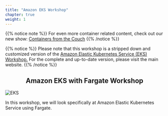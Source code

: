 ```yaml
---
title: "Amazon EKS Workshop"
chapter: true
weight: 1
---
```


{{% notice note %}}
For even more container related content, check out our new show:
[Containers from the Couch](https://containersfromthecouch.com) 
{{% /notice %}}

{{% notice %}}
Please note that this workshop is a stripped down and customized version of the [Amazon Elastic Kubernetes Service (EKS) Workshop.](https://www.eksworkshop.com/)
For the complete and up-to-date version, please visit the main website.
{{% /notice %}}

<div style="text-align: center"><h2>Amazon EKS with Fargate Workshop</h2></div>

![EKS](images/3-service-animated.gif)

In this workshop, we will look specifically at Amazon Elastic Kubernetes Service using Fargate.
